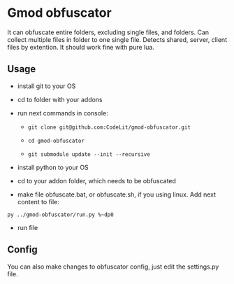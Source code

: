 # Gmod obfuscator

It can obfuscate entire folders, excluding single files, and folders.
Can collect multiple files in folder to one single file.
Detects shared, server, client files by extention.
It should work fine with pure lua.

## Usage

- install git to your OS

- cd to folder with your addons

- run next commands in console:

  - `git clone git@github.com:CodeLit/gmod-obfuscator.git`

  - `cd gmod-obfuscator`

  - `git submodule update --init --recursive`

- install python to your OS

- cd to your addon folder, which needs to be obfuscated

- make file obfuscate.bat, or obfuscate.sh, if you using linux. Add next content to file:

`py ../gmod-obfuscator/run.py %~dp0`

- run file

## Config

You can also make changes to obfuscator config, just edit the settings.py file.
